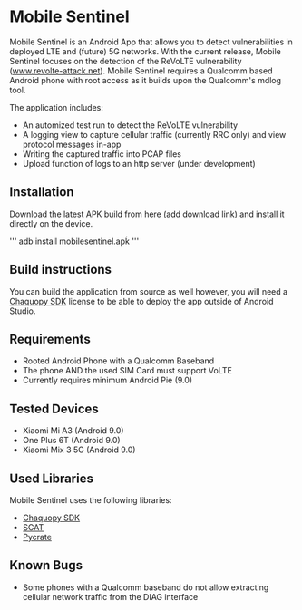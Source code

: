 Mobile Sentinel
===============

Mobile Sentinel is an Android App that allows you to detect vulnerabilities in deployed LTE and (future) 5G networks. With the current release, Mobile Sentinel focuses on the detection of the ReVoLTE vulnerability  (www.revolte-attack.net). Mobile Sentinel requires a Qualcomm based  Android phone with root access as it builds upon the Qualcomm's mdlog tool.  

The application includes:
 - An automized test run to detect the ReVoLTE vulnerability
 - A logging view to capture cellular traffic (currently RRC only) and view protocol messages in-app
 - Writing the captured traffic into PCAP files
 - Upload function of logs to an http server (under development)
 
 
## Installation
Download the latest APK build from here (add download link) and install it directly on the device. 

'''
adb install mobilesentinel.apḱ
'''

## Build instructions

You can build the application from source as well however, you will need a [Chaquopy SDK](https://chaquo.com/chaquopy/license/) license to be able to deploy the app outside of Android Studio.


## Requirements
 
- Rooted Android Phone with a Qualcomm Baseband
- The phone AND the used SIM Card must support VoLTE
- Currently requires minimum Android Pie (9.0)

## Tested Devices
 - Xiaomi Mi A3 (Android 9.0)
 - One Plus 6T (Android 9.0)
 - Xiaomi Mix 3 5G (Android 9.0)

## Used Libraries 
Mobile Sentinel uses the following libraries: 
 - [Chaquopy SDK](https://chaquo.com/chaquopy/license/)
 - [SCAT](https://github.com/fgsect/scat)
 - [Pycrate](https://github.com/P1sec/pycrate)

## Known Bugs

- Some phones with a Qualcomm baseband do not allow extracting cellular network traffic from the DIAG interface
